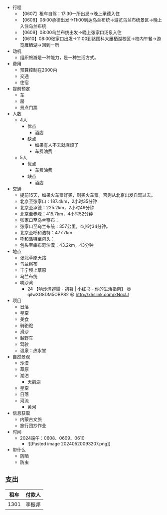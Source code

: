 - 行程
	- 【0607】租车自驾：17:30一所出发->晚上承德入住
	- 【0608】08:00承德出发->11:00到达乌兰布统->游览乌兰布统景区->晚上入住乌兰布统
	- 【0609】08:00乌兰布统出发->晚上张家口汤泉入住
	- 【0610】08:00张家口出发->11:00到达国科大雁栖湖校区->校内午餐->游览雁栖湖->回到一所
- 动机
	- 组织旅游是一种能力，是一种生活方式。
- 费用
	- 预算控制在2000内
	- 交通
	- 住宿
- 提前预定
	- 车
	- 房
	- 景点门票
- 人数
	- 4人
		- 优点
			- 酒店
		- 缺点
			- 如果有人不去就麻烦了
			- 车费油费
	- 5人
		- 优点
			- 车费油费
		- 缺点
			- 酒店
- 交通
	- 提前15天，如果火车票好买，则买火车票。否则从北京出发自驾过去。
	- 北京至张家口：187.4km，2小时35分钟
	- 北京至承德：225.2km，2小时49分钟
	- 北京至赤峰：415.7km，4小时52分钟
	- 张家口至乌兰察布：
	- 张家口至乌兰布统：357公里，4小时34分钟。
	- 北京至呼和浩特：477.7km
	- 呼和浩特至包头：
	- 包头至库布奇沙漠：43.2km，43分钟
- 地点
	- 张北草原天路
	- 乌兰察布
	- 丰宁坝上草原
	- 乌兰布统
	- 响沙湾
		- 24 【响沙湾避雷 - 初暮 | 小红书 - 你的生活指南】 😆 qiIwXG8DM5OBP82 😆 http://xhslink.com/kNocIJ
- 项目
	- 日落
	- 星空
	- 美食
	- 骑骆驼
	- 滑沙
	- 越野车
	- 驾驶
	- 温泉：热水堂
- 自然景观
	- 沙漠
	- 草原
	- 湖泊
		- 天鹅湖
	- 星空
	- 日落
	- 河流
		- 黄河
- 信息获取
	- 内蒙古文旅
	- 旅行团抄作业
- 时间
	- 2024端午：0608、0609、0610
		- ![[Pasted image 20240520093207.png]]
- 带什么
	- 防晒
	- 防虫

## 支出

| 租车   | 付款人 |
| ---- | --- |
| 1301 | 李振邦 |
